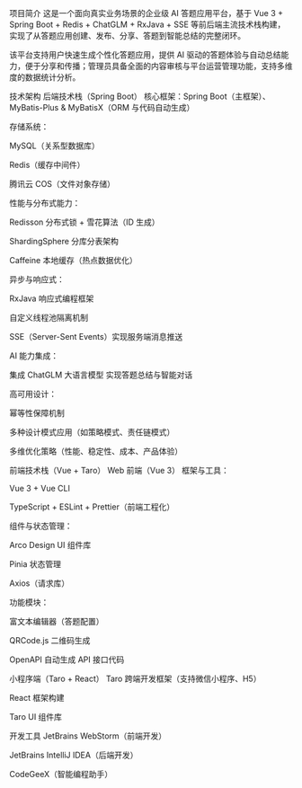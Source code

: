 项目简介
这是一个面向真实业务场景的企业级 AI 答题应用平台，基于 Vue 3 + Spring Boot + Redis + ChatGLM + RxJava + SSE 等前后端主流技术栈构建，实现了从答题应用创建、发布、分享、答题到智能总结的完整闭环。

该平台支持用户快速生成个性化答题应用，提供 AI 驱动的答题体验与自动总结能力，便于分享和传播；管理员具备全面的内容审核与平台运营管理功能，支持多维度的数据统计分析。

技术架构
后端技术栈（Spring Boot）
核心框架：Spring Boot（主框架）、MyBatis-Plus & MyBatisX（ORM 与代码自动生成）

存储系统：

MySQL（关系型数据库）

Redis（缓存中间件）

腾讯云 COS（文件对象存储）

性能与分布式能力：

Redisson 分布式锁 + 雪花算法（ID 生成）

ShardingSphere 分库分表架构

Caffeine 本地缓存（热点数据优化）

异步与响应式：

RxJava 响应式编程框架

自定义线程池隔离机制

SSE（Server-Sent Events）实现服务端消息推送

AI 能力集成：

集成 ChatGLM 大语言模型 实现答题总结与智能对话

高可用设计：

幂等性保障机制

多种设计模式应用（如策略模式、责任链模式）

多维优化策略（性能、稳定性、成本、产品体验）

前端技术栈（Vue + Taro）
Web 前端（Vue 3）
框架与工具：

Vue 3 + Vue CLI

TypeScript + ESLint + Prettier（前端工程化）

组件与状态管理：

Arco Design UI 组件库

Pinia 状态管理

Axios（请求库）

功能模块：

富文本编辑器（答题配置）

QRCode.js 二维码生成

OpenAPI 自动生成 API 接口代码

小程序端（Taro + React）
Taro 跨端开发框架（支持微信小程序、H5）

React 框架构建

Taro UI 组件库

开发工具
JetBrains WebStorm（前端开发）

JetBrains IntelliJ IDEA（后端开发）

CodeGeeX（智能编程助手）
